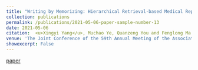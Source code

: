 ```yaml
---
title: "Writing by Memorizing: Hierarchical Retrieval-based Medical Report Generation"
collection: publications
permalink: /publications/2021-05-06-paper-sample-number-13
date: 2021-05-06
citation:  <u>Xingyi Yang</u>, Muchao Ye, Quanzeng You and Fenglong Ma
venue: 'The Joint Conference of the 59th Annual Meeting of the Association for Computational Linguistics and the 11th International Joint Conference on Natural Language Processing (ACL2021), long paper'
showexcerpt: False
---
```

[paper](http://adamdad.github.io/files/_ACL2021_ReportGen.pdf)
